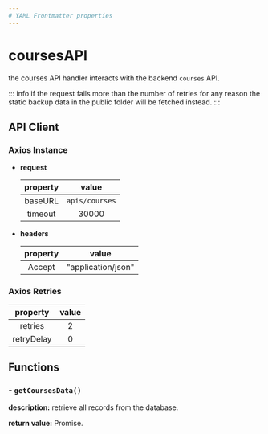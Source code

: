 ```yaml
---
# YAML Frontmatter properties
---
```


# coursesAPI

the courses API handler interacts with the backend `courses` API.

::: info
if the request fails more than the number of retries for any reason the static backup data in the public folder will be fetched instead.
:::

## API Client

### Axios Instance

- **request**

  | property |     value      |
  | :------: | :------------: |
  | baseURL  | `apis/courses` |
  | timeout  |     30000      |

- **headers**

  | property |       value        |
  | :------: | :----------------: |
  |  Accept  | "application/json" |

### Axios Retries

|  property  | value |
| :--------: | :---: |
|  retries   |   2   |
| retryDelay |   0   |

## Functions

### - `getCoursesData()`

**description:** retrieve all records from the database.

**return value:** Promise.
